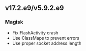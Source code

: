 ## v17.2.e9/v5.9.2.e9

### Magisk
- Fix FlashActivity crash
- Use ClassMaps to prevent errors
- Use proper socket address length

